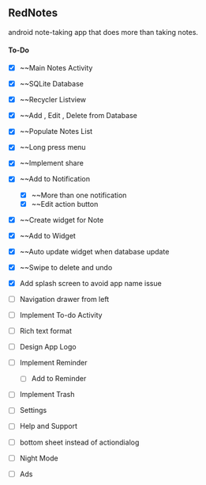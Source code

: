 ## RedNotes
android note-taking app that does more than taking notes.


#### To-Do

- [x] ~~Main Notes Activity
- [x] ~~SQLite Database
- [x] ~~Recycler Listview
- [x] ~~Add , Edit , Delete from Database
- [x] ~~Populate Notes List
- [x] ~~Long press menu
- [x] ~~Implement share
- [x] ~~Add to Notification
  - [x] ~~More than one notification
  - [x] ~~Edit action button
- [x] ~~Create widget for Note
- [x] ~~Add to Widget
- [x] ~~Auto update widget when database update
- [x] ~~Swipe to delete and undo
- [x] Add splash screen to avoid app name issue
- [ ] Navigation drawer from left
- [ ] Implement To-do Activity
- [ ] Rich text format
- [ ] Design App Logo
- [ ] Implement Reminder
  - [ ] Add to Reminder
- [ ] Implement Trash
- [ ] Settings
- [ ] Help and Support
- [ ] bottom sheet instead of actiondialog
- [ ] Night Mode
- [ ] Ads

